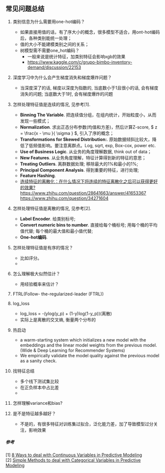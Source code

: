 ## 常见问题总结

1. 类别信息为什么需要用one-hot编码？
    - 如果直接用值的话，有了序大小的概念，很多模型不适合，用ont-hot编码后，各种类别能统一处理；
    - 值的大小不能建模类别之间的关系；
    - 树模型需不需要one_hot编码？
        - 一般来说是统计特征，加类别特征会影响xgb的效果
        - https://www.kaggle.com/c/grupo-bimbo-inventory-demand/discussion/22153

    
2. 深度学习中为什么会产生梯度消失和梯度爆炸问题？
    - 当深度深了的话, 梯度以深度为指数的, 当底数小于1且很小的话, 会有梯度消失的问题; 当底数大于1时, 会有梯度爆炸的问题


3. 怎样处理特征值是连续的情况, 见参考[1].
    - **Binning The Variable**. 把连续值分组，在组内统计，开始粒度小，从而发现一些模式；
    - **Normalization**. 求出正态分布参数(均值和方差)，然后计算Z-score, $ z = \frac{x - \mu }{ \sigma } $, 引入了序的概念；
    - **Transformations for Skewed Distribution:**. 原始数据倾斜比较大，降低了低频值影响。要注意离群点。Log, sqrt, exp, Box-cox, power etc.
    - **Use of Business Logic**. 从业务的角度理解数据, think out of data；
    - **New Features**. 从业务角度理解，特征计算得到新的特征的意思；
    - **Treating Outliers**. 离群数据处理; 移除最大的1%和最小的1%; 
    - **Principal Component Analysis**. 得到重要的特征，进行处理;
    - **Feature Hashing**.
    - [连续特征的离散化：在什么情况下将连续的特征离散化之后可以获得更好的效果?](https://www.zhihu.com/question/31989952/answer/54184582)
        https://www.zhihu.com/question/28641663/answer/41653367
        https://www.zhihu.com/question/34271604

4. 怎样处理特征值是离散的情况, 见参考[2].
    - **Label Encoder**. 给类别标号;
    - **Convert numeric bins to number**. 直接给每个桶标号; 用每个桶的平均值代替; 每个桶的最大值和最小值代替;
    - **One-hot编码**.
    

5. 怎样处理特征值是有序的情况？
    - 比如评分。
    - 

6. 怎么理解极大似然估计？
    - 用经验概率来估计？

7. FTRL(Follow- the-regularized-leader (FTRL))

8. log_loss
    - log_loss = -(ylog(y_p) + (1-y)log(1-y_p))(离散)
    - 实际上是离散的交叉熵, 衡量两个分布的

9. 热启动
    - a warm-starting system which initializes a new model with the embeddings and the linear model weights from the previous model. (Wide & Deep Learning for Recommender Systems)
    - We empirically validate the model quality against the previous model as a sanity check.
 
10. 找特征总结
    - 多个线下测试集比较
    - 在正负样本中占比差
    - 

11. 怎样理解variance和bias?

12. 是不是特征越多越好？
    - 不是的，有很多特征对训练集过拟合，泛化能力差，加了导致模型过分关注，影响效果
    
 

##### 参考
[1]  [8 Ways to deal with Continuous Variables in Predictive Modeling](https://www.analyticsvidhya.com/blog/2015/11/8-ways-deal-continuous-variables-predictive-modeling/)
<br> 
[2]  [Simple Methods to deal with Categorical Variables in Predictive Modeling](https://www.analyticsvidhya.com/blog/2015/11/easy-methods-deal-categorical-variables-predictive-modeling/) 